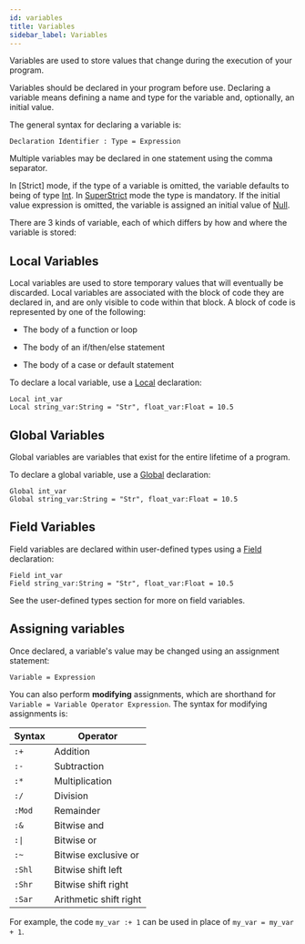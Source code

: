 ```yaml
---
id: variables
title: Variables
sidebar_label: Variables
---
```


Variables are used to store values that change during the execution of your program.

Variables should be declared in your program before use. Declaring a variable means defining a name and type for the
variable and, optionally, an initial value.

The general syntax for declaring a variable is:

```
Declaration Identifier : Type = Expression
```
Multiple variables may be declared in one statement using the comma separator.

In [Strict] mode, if the type of a variable is omitted, the variable defaults to being of type [Int]. In [SuperStrict]
mode the type is mandatory. If the initial value expression is omitted, the variable is assigned an initial value of
[Null].

There are 3 kinds of variable, each of which differs by how and where the variable is stored:

## Local Variables

Local variables are used to store temporary values that will eventually be discarded. Local variables are associated
with the block of code they are declared in, and are only visible to code within that block. A block of code is
represented by one of the following:

* The body of a function or loop

* The body of an if/then/else statement

* The body of a case or default statement


To declare a local variable, use a [Local] declaration:

```blitzmax
Local int_var
Local string_var:String = "Str", float_var:Float = 10.5
```

## Global Variables

Global variables are variables that exist for the entire lifetime of a program.

To declare a global variable, use a [Global] declaration:

```blitzmax
Global int_var
Global string_var:String = "Str", float_var:Float = 10.5
```
## Field Variables

Field variables are declared within user-defined types using a [Field] declaration:

```blitzmax
Field int_var
Field string_var:String = "Str", float_var:Float = 10.5
```
See the user-defined types section for more on field variables.

## Assigning variables

Once declared, a variable's value may be changed using an assignment statement:

```blitzmax
Variable = Expression
```
You can also perform **modifying** assignments, which are shorthand for `Variable = Variable Operator Expression`.
The syntax for modifying assignments is:

| Syntax | Operator |
|---|---|
| `:+`  | Addition  |
| `:-`  | Subtraction  |
| `:*`  | Multiplication  |
| `:/`  | Division  |
| `:Mod`  | Remainder  |
| `:&`  | Bitwise and  |
| <code>:&#124;</code>  | Bitwise or  |
| `:~`  | Bitwise exclusive or  |
| `:Shl`  | Bitwise shift left  |
| `:Shr`  | Bitwise shift right  |
| `:Sar`  | Arithmetic shift right  |

For example, the code `my_var :+ 1` can be used in place of `my_var = my_var + 1`.

[Int]: ../../api/brl/brl.blitz/#int
[Null]: ../../api/brl/brl.blitz/#null
[SuperStrict]: ../../api/brl/brl.blitz/#superstrict
[Local]: ../../api/brl/brl.blitz/#local
[Global]: ../../api/brl/brl.blitz/#global
[Field]: ../../api/brl/brl.blitz/#field
